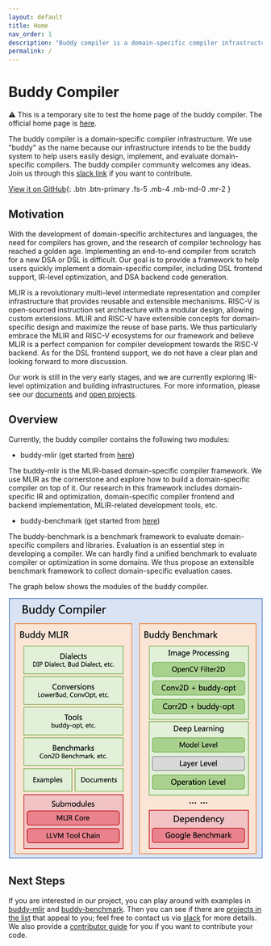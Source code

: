 ```yaml
---
layout: default
title: Home
nav_order: 1
description: "Buddy compiler is a domain-specific compiler infrastructure."
permalink: /
---
```


# Buddy Compiler

⚠️ This is a temporary site to test the home page of the buddy compiler. 
The official home page is [here](https://buddy-compiler.github.io/).

The buddy compiler is a domain-specific compiler infrastructure. We use "buddy" as the name because our infrastructure intends to be the buddy system to help users easily design, implement, and evaluate domain-specific compilers.
The buddy compiler community welcomes any ideas. Join us through this [slack link](https://join.slack.com/t/buddycompiler/shared_invite/zt-13y6ibj4j-n6MQ8u9yCUPltCCDhLEmXg) if you want to contribute.

[View it on GitHub](https://github.com/buddy-compiler){: .btn .btn-primary .fs-5 .mb-4 .mb-md-0 .mr-2 }

## Motivation

With the development of domain-specific architectures and languages, the need for compilers has grown, and the research of compiler technology has reached a golden age. Implementing an end-to-end compiler from scratch for a new DSA or DSL is difficult. Our goal is to provide a framework to help users quickly implement a domain-specific compiler, including DSL frontend support, IR-level optimization, and DSA backend code generation. 

MLIR is a revolutionary multi-level intermediate representation and compiler infrastructure that provides reusable and extensible mechanisms. RISC-V is open-sourced instruction set architecture with a modular design, allowing custom extensions. MLIR and RISC-V have extensible concepts for domain-specific design and maximize the reuse of base parts. We thus particularly embrace the MLIR and RISC-V ecosystems for our framework and believe MLIR is a perfect companion for compiler development towards the RISC-V backend. As for the DSL frontend support, we do not have a clear plan and looking forward to more discussion.

Our work is still in the very early stages, and we are currently exploring IR-level optimization and building infrastructures. For more information, please see our [documents](https://github.com/buddy-compiler/buddy-mlir/tree/main/docs) and [open projects](./Pages/OpenProjects.md).

## Overview

Currently, the buddy compiler contains the following two modules:

- buddy-mlir (get started from [here](https://github.com/buddy-compiler/buddy-mlir))

The buddy-mlir is the MLIR-based domain-specific compiler framework. We use MLIR as the cornerstone and explore how to build a domain-specific compiler on top of it. Our research in this framework includes domain-specific IR and optimization, domain-specific compiler frontend and backend implementation, MLIR-related development tools, etc.

- buddy-benchmark (get started from [here](https://github.com/buddy-compiler/buddy-benchmark))

The buddy-benchmark is a benchmark framework to evaluate domain-specific compilers and libraries. Evaluation is an essential step in developing a compiler. We can hardly find a unified benchmark to evaluate compiler or optimization in some domains. We thus propose an extensible benchmark framework to collect domain-specific evaluation cases.

The graph below shows the modules of the buddy compiler.

![overview](./Images/overview.png)

## Next Steps

If you are interested in our project, you can play around with examples in [buddy-mlir](https://github.com/buddy-compiler/buddy-mlir) and [buddy-benchmark](https://github.com/buddy-compiler/buddy-benchmark). Then you can see if there are [projects in the list](./Pages/OpenProjects.md) that appeal to you; feel free to contact us via [slack](https://join.slack.com/t/buddycompiler/shared_invite/zt-13y6ibj4j-n6MQ8u9yCUPltCCDhLEmXg) for more details. We also provide a [contributor guide](./Pages/ContributorGuide.md) for you if you want to contribute your code.
